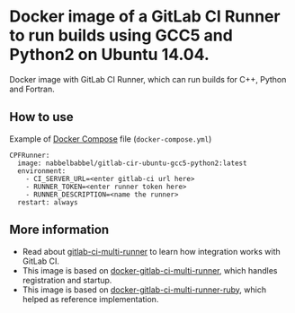 # Docker image of a GitLab CI Runner to run builds using GCC5 and Python2 on Ubuntu 14.04.

Docker image with GitLab CI Runner, which can run builds for C++, Python and Fortran.

## How to use

Example of [Docker Compose](https://docs.docker.com/compose/) file (`docker-compose.yml`)

```
CPFRunner:
  image: nabbelbabbel/gitlab-cir-ubuntu-gcc5-python2:latest
  environment:
    - CI_SERVER_URL=<enter gitlab-ci url here>
    - RUNNER_TOKEN=<enter runner token here>
    - RUNNER_DESCRIPTION=<name the runner>
  restart: always
```
## More information

* Read about [gitlab-ci-multi-runner](https://gitlab.com/gitlab-org/gitlab-ci-multi-runner/) to learn how integration works with GitLab CI.
* This image is based on [docker-gitlab-ci-multi-runner](https://github.com/sameersbn/docker-gitlab-ci-multi-runner), which handles registration and startup.
* This image is based on [docker-gitlab-ci-multi-runner-ruby](https://github.com/outcoldman/docker-gitlab-ci-multi-runner-ruby), which helped as reference implementation.
